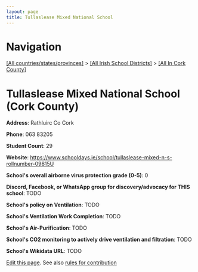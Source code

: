 ```yaml
---
layout: page
title: Tullaslease Mixed National School
---
```

# Navigation

[[All countries/states/provinces]](../../..) > [[All Irish School Districts]](../..) > [[All In Cork County]](..)

# Tullaslease Mixed National School (Cork County)

**Address**: Rathluirc Co Cork

**Phone**: 063 83205

**Student Count**: 29

**Website**: <https://www.schooldays.ie/school/tullaslease-mixed-n-s-rollnumber-09815U>

**School's overall airborne virus protection grade (0-5)**: 0

**Discord, Facebook, or WhatsApp group for discovery/advocacy for THIS school**: TODO

**School's policy on Ventilation**: TODO

**School's Ventilation Work Completion**: TODO

**School's Air-Purification**: TODO

**School's CO2 monitoring to actively drive ventilation and filtration**: TODO

**School's Wikidata URL**: TODO


[Edit this page](https://github.com/ventilate-schools/Ireland/edit/main/./Cork_County/Tullaslease_Mixed_National_School.md). See also [rules for contribution](../../../contribution-rules/)